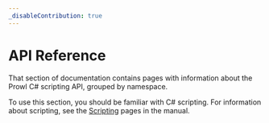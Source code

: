 ```yaml
---
_disableContribution: true
---
```


# API Reference

That section of documentation contains pages with information about the Prowl C# scripting API, grouped by namespace.

To use this section, you should be familiar with C# scripting. For information about scripting, see the [Scripting](/manual/scripting/index.html) pages in the manual.
